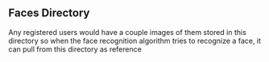 ## Faces Directory
Any registered users would have a couple images of them stored in this directory so when the face recognition algorithm tries to recognize a face, it can pull from this directory as reference
